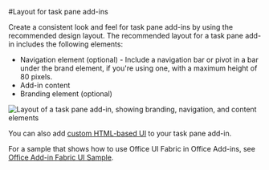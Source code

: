 #Layout for task pane add-ins


Create a consistent look and feel for task pane add-ins by using the recommended design layout. The recommended layout for a task pane add-in includes the following elements: 

- Navigation element (optional) - Include a navigation bar or pivot in a bar under the brand element, if you're using one, with a maximum height of 80 pixels.
- Add-in content
- Branding element (optional)

![Layout of a task pane add-in, showing branding, navigation, and content elements](../../../images/layouts_taskpane_v0.02.png)

You can also add [custom HTML-based UI](ui-elements.md#custom-HTML-based-UI) to your task pane add-in.

For a sample that shows how to use Office UI Fabric in Office Add-ins, see [Office Add-in Fabric UI Sample](https://github.com/OfficeDev/Office-Add-in-Fabric-UI-Sample).

<!-- Add sample template for content add-in and individual building blocks - Branding, Navigation bar or pivot, input, layout components -->
